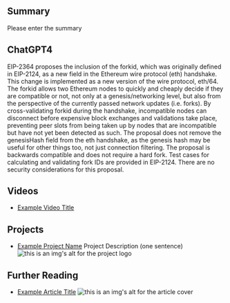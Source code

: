 ## Summary

Please enter the summary

## ChatGPT4

EIP-2364 proposes the inclusion of the forkid, which was originally defined in EIP-2124, as a new field in the Ethereum wire protocol (eth) handshake. This change is implemented as a new version of the wire protocol, eth/64. The forkid allows two Ethereum nodes to quickly and cheaply decide if they are compatible or not, not only at a genesis/networking level, but also from the perspective of the currently passed network updates (i.e. forks). By cross-validating forkid during the handshake, incompatible nodes can disconnect before expensive block exchanges and validations take place, preventing peer slots from being taken up by nodes that are incompatible but have not yet been detected as such. The proposal does not remove the genesisHash field from the eth handshake, as the genesis hash may be useful for other things too, not just connection filtering. The proposal is backwards compatible and does not require a hard fork. Test cases for calculating and validating fork IDs are provided in EIP-2124. There are no security considerations for this proposal.

## Videos

- [Example Video Title](https://www.youtube.com/watch?v=TDGq4aeevgY)

## Projects

- [Example Project Name](https://xxxx.xxx/xxxxx) Project Description (one sentence) ![this is an img's alt for the project logo](https://xxxx.xxx/project-logo.xxx)

## Further Reading

- [Example Article Title](https://xxxx.xxx/xxxxx) ![this is an img's alt for the article cover](https://xxxx.xxx/article-cover.xxx)
